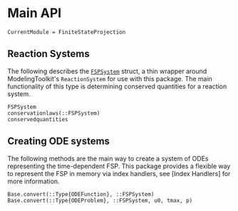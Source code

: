 # Main API
```@meta
CurrentModule = FiniteStateProjection
```

## Reaction Systems

The following describes the [`FSPSystem`](@ref) struct, a thin wrapper around ModelingToolkit's `ReactionSystem` for use with this package. The main functionality of this type is determining conserved quantities for a reaction system.

```@docs
FSPSystem
conservationlaws(::FSPSystem)
conservedquantities
```

## Creating ODE systems

The following methods are the main way to create a system of ODEs representing the time-dependent FSP. This package provides a flexible way to represent the FSP in memory via index handlers, see [Index Handlers] for more information. 
 
```@docs
Base.convert(::Type{ODEFunction}, ::FSPSystem)
Base.convert(::Type{ODEProblem}, ::FSPSystem, u0, tmax, p)
```
